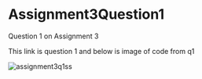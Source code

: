 # Assignment3Question1
Question 1 on Assignment 3 

This link is question 1 and below is image of code from q1

![assignment3q1ss](https://user-images.githubusercontent.com/98852439/206555699-73d6ebb2-c531-40f8-904e-979e26cab698.png)
